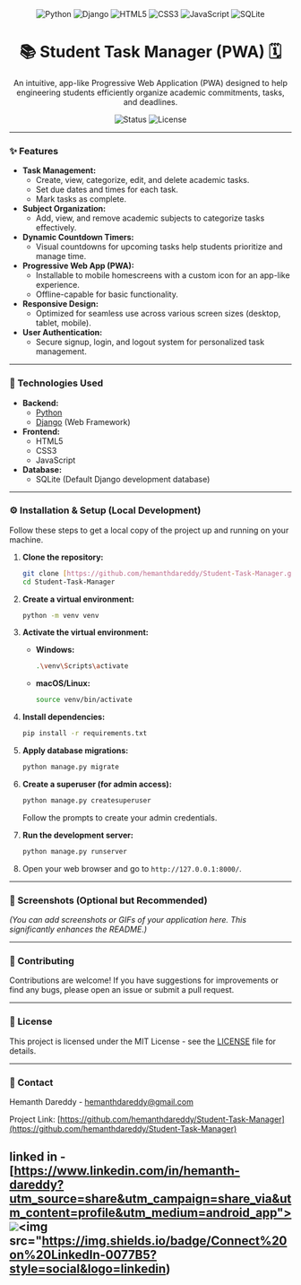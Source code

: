 <div align="center">
  <img src="https://img.shields.io/badge/Python-3776AB?style=for-the-badge&logo=python&logoColor=white" alt="Python">
  <img src="https://img.shields.io/badge/Django-092E20?style=for-the-badge&logo=django&logoColor=white" alt="Django">
  <img src="https://img.shields.io/badge/HTML5-E34F26?style=for-the-badge&logo=html5&logoColor=white" alt="HTML5">
  <img src="https://img.shields.io/badge/CSS3-1572B6?style=for-the-badge&logo=css3&logoColor=white" alt="CSS3">
  <img src="https://img.shields.io/badge/JavaScript-F7DF1E?style=for-the-badge&logo=javascript&logoColor=black" alt="JavaScript">
  <img src="https://img.shields.io/badge/SQLite-07405E?style=for-the-badge&logo=sqlite&logoColor=white" alt="SQLite">
</div>

<h1 align="center">📚 Student Task Manager (PWA) 🗓️</h1>

<p align="center">
  An intuitive, app-like Progressive Web Application (PWA) designed to help engineering students efficiently organize academic commitments, tasks, and deadlines.
</p>

<p align="center">
  <img src="https://img.shields.io/badge/Status-Complete-brightgreen" alt="Status">
  <img src="https://img.shields.io/badge/License-MIT-blue" alt="License">
</p>

---

### ✨ Features

* **Task Management:**
    * Create, view, categorize, edit, and delete academic tasks.
    * Set due dates and times for each task.
    * Mark tasks as complete.
* **Subject Organization:**
    * Add, view, and remove academic subjects to categorize tasks effectively.
* **Dynamic Countdown Timers:**
    * Visual countdowns for upcoming tasks help students prioritize and manage time.
* **Progressive Web App (PWA):**
    * Installable to mobile homescreens with a custom icon for an app-like experience.
    * Offline-capable for basic functionality.
* **Responsive Design:**
    * Optimized for seamless use across various screen sizes (desktop, tablet, mobile).
* **User Authentication:**
    * Secure signup, login, and logout system for personalized task management.

---

### 🚀 Technologies Used

* **Backend:**
    * [Python](https://www.python.org/)
    * [Django](https://www.djangoproject.com/) (Web Framework)
* **Frontend:**
    * HTML5
    * CSS3
    * JavaScript
* **Database:**
    * SQLite (Default Django development database)

---

### ⚙️ Installation & Setup (Local Development)

Follow these steps to get a local copy of the project up and running on your machine.

1.  **Clone the repository:**
    ```bash
    git clone [https://github.com/hemanthdareddy/Student-Task-Manager.git](https://github.com/hemanthdareddy/Student-Task-Manager.git)
    cd Student-Task-Manager
    ```
  
2.  **Create a virtual environment:**
    ```bash
    python -m venv venv
    ```

3.  **Activate the virtual environment:**
    * **Windows:**
        ```bash
        .\venv\Scripts\activate
        ```
    * **macOS/Linux:**
        ```bash
        source venv/bin/activate
        ```

4.  **Install dependencies:**
    ```bash
    pip install -r requirements.txt
    ```
    

5.  **Apply database migrations:**
    ```bash
    python manage.py migrate
    ```

6.  **Create a superuser (for admin access):**
    ```bash
    python manage.py createsuperuser
    ```
    Follow the prompts to create your admin credentials.

7.  **Run the development server:**
    ```bash
    python manage.py runserver
    ```

8.  Open your web browser and go to `http://127.0.0.1:8000/`.

---

### 📸 Screenshots (Optional but Recommended)

*(You can add screenshots or GIFs of your application here. This significantly enhances the README.)*

---

### 🤝 Contributing

Contributions are welcome! If you have suggestions for improvements or find any bugs, please open an issue or submit a pull request.

---

### 📄 License

This project is licensed under the MIT License - see the [LICENSE](LICENSE) file for details.

---

### 📧 Contact

Hemanth Dareddy - [hemanthdareddy@gmail.com](mailto:hemanthdareddy@gmail.com)

Project Link: [https://github.com/hemanthdareddy/Student-Task-Manager](https://github.com/hemanthdareddy/Student-Task-Manager)

linked in -[https://www.linkedin.com/in/hemanth-dareddy?utm_source=share&utm_campaign=share_via&utm_content=profile&utm_medium=android_app"><img src="https://img.shields.io/badge/Connect%20on%20LinkedIn-0077B5?style=social&logo=linkedin](https://www.linkedin.com/in/hemanth-dareddy?utm_source=share&utm_campaign=share_via&utm_content=profile&utm_medium=android_app"><img src="https://img.shields.io/badge/Connect%20on%20LinkedIn-0077B5?style=social&logo=linkedin)
---
